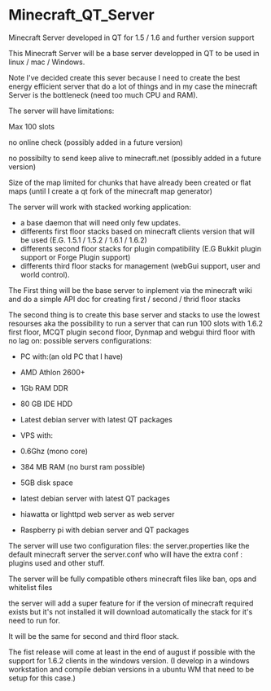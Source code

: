 Minecraft_QT_Server
===================

Minecraft Server developed in QT for 1.5 / 1.6 and further version support 


This Minecraft Server will be a base server developped in QT to be used in linux / mac / Windows.

Note I've decided create this sever because I need to create the best energy efficient server that do a lot of things
and in my case the minecraft Server is the bottleneck (need too much CPU and RAM).

The server will have limitations:

Max 100 slots

no online check (possibly added in a future version)

no possibilty to send keep alive to minecraft.net (possibly added in a future version)

Size of the map limited for chunks that have already been created or flat maps (until I create a qt fork of the
minecraft map generator) 


The server will work with stacked working application:
- a base daemon that will need only few updates.
- differents first floor stacks based on minecraft clients version that will be used (E.G. 1.5.1 / 1.5.2 / 1.6.1 / 1.6.2)
- differents second floor stacks for plugin compatibility (E.G Bukkit plugin support or Forge Plugin support)
- differents third floor stacks for management (webGui support, user and world control).

The First thing will be the base server to inplement via the minecraft wiki and do a simple API doc for creating
first / second / thrid floor stacks

The second thing is to create this base server and stacks to use the lowest resourses aka the possibility to run a 
server that can run 100 slots with 1.6.2 first floor, MCQT plugin second floor, Dynmap and webgui third floor with
no lag on:
possible servers configurations: 
  - PC with:(an old PC that I have)
  - AMD Athlon 2600+
  - 1Gb RAM DDR
  - 80 GB IDE HDD
  - Latest debian server with latest QT packages

  - VPS with:
  - 0.6Ghz (mono core)
  - 384 MB RAM (no burst ram possible)
  - 5GB disk space
  - latest debian server with latest QT packages
  - hiawatta or lighttpd web server as web server

  - Raspberry pi with debian server and QT packages
 


The server will use two configuration files:
the server.properties like the default minecraft server
the server.conf who will have the extra conf : plugins used and other stuff.

The server will be fully compatible others minecraft files like ban, ops and whitelist files

the server will add a super feature for if the version of minecraft required exists but it's not installed it will
download automatically the stack for it's need to run for.

It will be the same for second and third floor stack.


The fist release will come at least in the end of august if possible with the support for 1.6.2 clients in the windows
version. (I develop in a windows workstation and compile debian versions in a ubuntu WM that need to be setup for this
case.)
